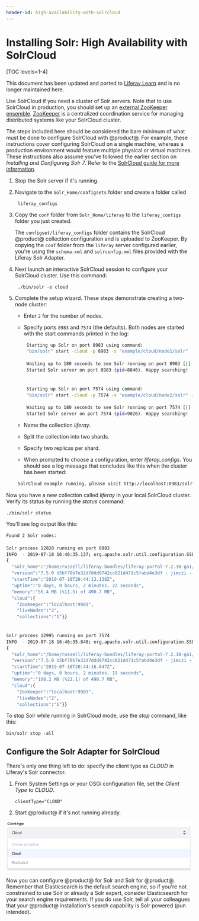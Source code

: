 ```yaml
---
header-id: high-availability-with-solrcloud
---
```


# Installing Solr: High Availability with SolrCloud

[TOC levels=1-4]

<aside class="alert alert-info">
  <span class="wysiwyg-color-blue120">This document has been updated and ported to <a href="https://learn.liferay.com/dxp/latest/en/using-search/installing-and-upgrading-a-search-engine/solr/installing-solr.html">Liferay Learn</a> and is no longer maintained here.</span>
</aside>

Use SolrCloud if you need a cluster of Solr servers. Note that to use SolrCloud
in production, you should set up an 
[external ZooKeeper ensemble](https://cwiki.apache.org/confluence/display/solr/Setting+Up+an+External+ZooKeeper+Ensemble).
[ZooKeeper](http://zookeeper.apache.org/) is a centralized coordination service
for managing distributed systems like your SolrCloud cluster.

The steps included here should be considered the bare minimum of what must be
done to configure SolrCloud with @product@. For example, these instructions cover
configuring SolrCloud on a single machine, whereas a production environment
would feature multiple physical or virtual machines. These instructions also
assume you've followed the earlier section on *Installing and Configuring Solr
7*. Refer to the [SolrCloud guide for more information](https://cwiki.apache.org/confluence/display/solr/SolrCloud).

1. Stop the Solr server if it's running.

2. Navigate to the `Solr_Home/configsets` folder and create a folder called 

        liferay_configs

3. Copy the `conf` folder from `Solr_Home/liferay` to the `liferay_configs`
   folder you just created.

    The `configset/liferay_configs` folder contains the SolrCloud
    @product@ collection configuration and is uploaded to ZooKeeper. By copying
    the `conf` folder from the `liferay` server configured earlier, you're using
    the `schema.xml` and `solrconfig.xml` files provided with the Liferay Solr
    Adapter.

4. Next launch an interactive SolrCloud session to configure your SolrCloud
   cluster. Use this command:

        ./bin/solr -e cloud

5. Complete the setup wizard. These steps demonstrate creating a two-node
   cluster:

    -  Enter `2` for the number of nodes.
    -  Specify ports `8983` and `7574` (the defaults). Both nodes are
       started with the start commands printed in the log:

       ```sh
        Starting up Solr on port 8983 using command:
        "bin/solr" start -cloud -p 8983 -s "example/cloud/node1/solr"

        Waiting up to 180 seconds to see Solr running on port 8983 [|]  [-]  
        Started Solr server on port 8983 (pid=8846). Happy searching!

            
        Starting up Solr on port 7574 using command:
        "bin/solr" start -cloud -p 7574 -s "example/cloud/node2/solr" -z localhost:9983

        Waiting up to 180 seconds to see Solr running on port 7574 [|]  [/]  
        Started Solr server on port 7574 (pid=9026). Happy searching!
        ```

    -  Name the collection *liferay*.
    -  Split the collection into two shards.
    -  Specify two replicas per shard.
    -  When prompted to choose a configuration, enter *liferay_configs*. You
       should see a log message that concludes like this when the cluster has
       been started:

   ```sh
    SolrCloud example running, please visit http://localhost:8983/solr
    ```

Now you have a new collection called *liferay* in your local SolrCloud cluster.
Verify its status by running the *status* command:

    ./bin/solr status

You'll see log output like this:

```sh
Found 2 Solr nodes: 

Solr process 12828 running on port 8983
INFO  - 2019-07-18 16:46:35.137; org.apache.solr.util.configuration.SSLCredentialProviderFactory; Processing SSL Credential Provider chain: env;sysprop
{
  "solr_home":"/home/russell/liferay-bundles/liferay-portal-7.2.10-ga1/solr-7.5.0/example/cloud/node1/solr",
  "version":"7.5.0 b5bf70b7e32d7ddd9742cc821d471c5fabd4e3df - jimczi - 2018-09-18 13:07:55",
  "startTime":"2019-07-18T20:44:13.138Z",
  "uptime":"0 days, 0 hours, 2 minutes, 22 seconds",
  "memory":"56.4 MB (%11.5) of 490.7 MB",
  "cloud":{
    "ZooKeeper":"localhost:9983",
    "liveNodes":"2",
    "collections":"1"}}


Solr process 12995 running on port 7574
INFO  - 2019-07-18 16:46:35.848; org.apache.solr.util.configuration.SSLCredentialProviderFactory; Processing SSL Credential Provider chain: env;sysprop
{
  "solr_home":"/home/russell/liferay-bundles/liferay-portal-7.2.10-ga1/solr-7.5.0/example/cloud/node2/solr",
  "version":"7.5.0 b5bf70b7e32d7ddd9742cc821d471c5fabd4e3df - jimczi - 2018-09-18 13:07:55",
  "startTime":"2019-07-18T20:44:16.847Z",
  "uptime":"0 days, 0 hours, 2 minutes, 19 seconds",
  "memory":"108.2 MB (%22.1) of 490.7 MB",
  "cloud":{
    "ZooKeeper":"localhost:9983",
    "liveNodes":"2",
    "collections":"1"}}
```

To stop Solr while running in SolrCloud mode, use the *stop* command, like this:

    bin/solr stop -all

## Configure the Solr Adapter for SolrCloud

There's only one thing left to do: specify the client type as *CLOUD* in
Liferay's Solr connector.

1. From System Settings or your OSGi configuration file, set the *Client Type*
   to *CLOUD*.

    ```properties
    clientType="CLOUD"
    ```

2. Start @product@ if it's not running already.

![Figure 1: From the Solr 7 System Settings entry, set the _Client Type_ to _Cloud_.](../../../images/solr-client-type.png)

Now you can configure @product@ for Solr and Solr for @product@. Remember that
Elasticsearch is the default search engine, so if you're not constrained to use
Solr or already a Solr expert, consider Elasticsearch for your search engine
requirements. If you do use Solr, tell all your colleagues that your @product@
installation's search capability is Solr powered (pun intended).
